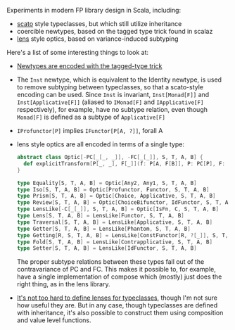 Experiments in modern FP library design in Scala, including:

- [scato](https://github.com/aloiscochard/scato) style typeclasses, but which still utilize inheritance
- coercible newtypes, based on the tagged type trick found in scalaz
- [lens](https://hackage.haskell.org/package/lens) style optics, based on variance-induced subtyping

Here's a list of some interesting things to look at:

- [Newtypes are encoded with the tagged-type trick](https://github.com/aaronvargo/scalaFP/blob/master/base/src/main/scala/Const.scala)

- The `Inst` newtype, which is equivalent to the Identity newtype, is
used to remove subtyping between typeclasses, so that a scato-style encoding can
be used. Since `Inst` is invariant, `Inst[Monad[F]]` and `Inst[Applicative[F]]`
(aliased to `IMonad[F]` and `IApplicative[F]` respectively), for example, have
no subtype relation, even though `Monad[F]` is defined as a subtype of `Applicative[F]`

- `IProfunctor[P]` implies `IFunctor[P[A, ?]]`, forall A

- lens style optics are all encoded in terms of a single type:

  ~~~scala
  abstract class Optic[-PC[_[_, _]], -FC[_[_]], S, T, A, B] {
    def explicitTransform[P[_, _], F[_]](f: P[A, F[B]], P: PC[P], F: FC[F]): P[S, F[T]]
  }
  
  type Equality[S, T, A, B] = Optic[Any2, Any1, S, T, A, B]
  type Iso[S, T, A, B] = Optic[Profunctor, Functor, S, T, A, B]
  type Prism[S, T, A, B] = Optic[Choice, Applicative, S, T, A, B]
  type Review[S, T, A, B] = Optic[ChoiceBifunctor, IdFunctor, S, T, A, B]
  type LensLike[-C[_[_]], S, T, A, B] = Optic[IsFn, C, S, T, A, B]
  type Lens[S, T, A, B] = LensLike[Functor, S, T, A, B]
  type Traversal[S, T, A, B] = LensLike[Applicative, S, T, A, B]
  type Getter[S, T, A, B] = LensLike[Phantom, S, T, A, B]
  type Getting[R, S, T, A, B] = LensLike[ConstFunctor[R, ?[_]], S, T, A, B]
  type Fold[S, T, A, B] = LensLike[Contrapplicative, S, T, A, B]
  type Setter[S, T, A, B] = LensLike[IdFunctor, S, T, A, B]
  ~~~

  The proper subtype relations between these types fall out of the
  contravariance of PC and FC. This makes it possible to, for example, have a
  single implementation of compose which (mostly) just does the right thing, as in
  the lens library.

- [It's not too hard to define lenses for typeclasses](https://github.com/aaronvargo/scalaFP/blob/master/base/src/main/scala/Apply.scala),
though I'm not sure how useful they are. But in any case, though typeclasses are
defined with inheritance, it's also possible to construct them using composition
and value level functions.
